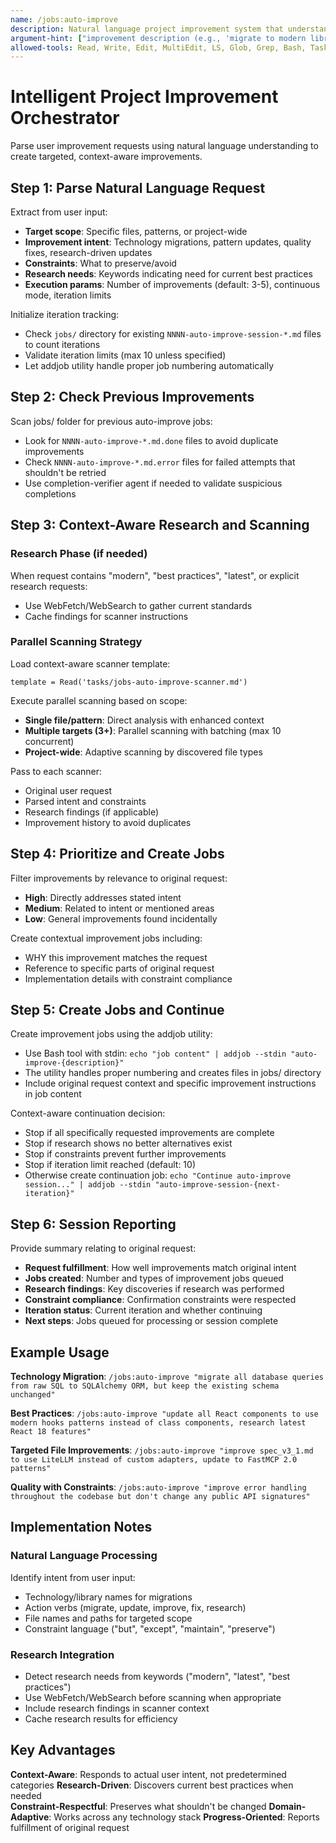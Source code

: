 ```yaml
---
name: /jobs:auto-improve
description: Natural language project improvement system that understands contextual improvement requests and creates targeted scanners with safeguards against infinite loops
argument-hint: ["improvement description (e.g., 'migrate to modern libraries', 'follow best practices')"]
allowed-tools: Read, Write, Edit, MultiEdit, LS, Glob, Grep, Bash, Task, WebFetch, WebSearch
---
```

<!-- OPTIMIZATION_TIMESTAMP: 2025-08-21 14:36:50 -->

# Intelligent Project Improvement Orchestrator

Parse user improvement requests using natural language understanding to create targeted, context-aware improvements.

## Step 1: Parse Natural Language Request

Extract from user input:
- **Target scope**: Specific files, patterns, or project-wide
- **Improvement intent**: Technology migrations, pattern updates, quality fixes, research-driven updates
- **Constraints**: What to preserve/avoid 
- **Research needs**: Keywords indicating need for current best practices
- **Execution params**: Number of improvements (default: 3-5), continuous mode, iteration limits

Initialize iteration tracking:
- Check `jobs/` directory for existing `NNNN-auto-improve-session-*.md` files to count iterations
- Validate iteration limits (max 10 unless specified)
- Let addjob utility handle proper job numbering automatically

## Step 2: Check Previous Improvements
Scan jobs/ folder for previous auto-improve jobs:
- Look for `NNNN-auto-improve-*.md.done` files to avoid duplicate improvements
- Check `NNNN-auto-improve-*.md.error` files for failed attempts that shouldn't be retried
- Use completion-verifier agent if needed to validate suspicious completions

## Step 3: Context-Aware Research and Scanning

### Research Phase (if needed)
When request contains "modern", "best practices", "latest", or explicit research requests:
- Use WebFetch/WebSearch to gather current standards
- Cache findings for scanner instructions

### Parallel Scanning Strategy
Load context-aware scanner template:
```
template = Read('tasks/jobs-auto-improve-scanner.md')
```

Execute parallel scanning based on scope:
- **Single file/pattern**: Direct analysis with enhanced context
- **Multiple targets (3+)**: Parallel scanning with batching (max 10 concurrent)
- **Project-wide**: Adaptive scanning by discovered file types

Pass to each scanner:
- Original user request
- Parsed intent and constraints  
- Research findings (if applicable)
- Improvement history to avoid duplicates

## Step 4: Prioritize and Create Jobs

Filter improvements by relevance to original request:
- **High**: Directly addresses stated intent
- **Medium**: Related to intent or mentioned areas  
- **Low**: General improvements found incidentally

Create contextual improvement jobs including:
- WHY this improvement matches the request
- Reference to specific parts of original request
- Implementation details with constraint compliance

## Step 5: Create Jobs and Continue

Create improvement jobs using the addjob utility:
- Use Bash tool with stdin: `echo "job content" | addjob --stdin "auto-improve-{description}"`
- The utility handles proper numbering and creates files in jobs/ directory  
- Include original request context and specific improvement instructions in job content

Context-aware continuation decision:
- Stop if all specifically requested improvements are complete
- Stop if research shows no better alternatives exist  
- Stop if constraints prevent further improvements
- Stop if iteration limit reached (default: 10)
- Otherwise create continuation job: `echo "Continue auto-improve session..." | addjob --stdin "auto-improve-session-{next-iteration}"`

## Step 6: Session Reporting

Provide summary relating to original request:
- **Request fulfillment**: How well improvements match original intent
- **Jobs created**: Number and types of improvement jobs queued
- **Research findings**: Key discoveries if research was performed
- **Constraint compliance**: Confirmation constraints were respected
- **Iteration status**: Current iteration and whether continuing
- **Next steps**: Jobs queued for processing or session complete

## Example Usage

**Technology Migration**:
`/jobs:auto-improve "migrate all database queries from raw SQL to SQLAlchemy ORM, but keep the existing schema unchanged"`

**Best Practices**:
`/jobs:auto-improve "update all React components to use modern hooks patterns instead of class components, research latest React 18 features"`

**Targeted File Improvements**:
`/jobs:auto-improve "improve spec_v3_1.md to use LiteLLM instead of custom adapters, update to FastMCP 2.0 patterns"`

**Quality with Constraints**:
`/jobs:auto-improve "improve error handling throughout the codebase but don't change any public API signatures"`

## Implementation Notes

### Natural Language Processing
Identify intent from user input:
- Technology/library names for migrations
- Action verbs (migrate, update, improve, fix, research)
- File names and paths for targeted scope
- Constraint language ("but", "except", "maintain", "preserve")

### Research Integration
- Detect research needs from keywords ("modern", "latest", "best practices")
- Use WebFetch/WebSearch before scanning when appropriate
- Include research findings in scanner context
- Cache research results for efficiency

## Key Advantages

**Context-Aware**: Responds to actual user intent, not predetermined categories
**Research-Driven**: Discovers current best practices when needed  
**Constraint-Respectful**: Preserves what shouldn't be changed
**Domain-Adaptive**: Works across any technology stack
**Progress-Oriented**: Reports fulfillment of original request